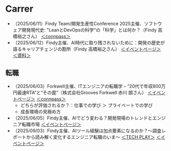 # Carrer
- （2025/06/11）Findy Team/開発生産性Conference 2025主催、ソフトウェア開発現代史: "LeanとDevOpsの科学"の「科学」とは何か？（Findy 高橋裕之さん） [＜connpass＞](https://developer-productivity-engineering.connpass.com/event/355385/)
- （2025/06/12）Findy主催、AI時代に取り残されないために：開発の歴史が語るキャリアチェンジの勘所（Findy 高橋裕之さん） [＜イベントページ＞](https://techplay.jp/event/981669) [＜資料＞](https://speakerdeck.com/takabow/aishi-dai-niqu-rican-sarenaitameni-kai-fa-noli-shi-gayu-rukiyariatienzinokan-suo)

## 転職
- （2025/06/03）Forkwell主催、ITエンジニアの転職学 – “20代で年収800万円最速RTA”と“その罠”（株式会社Grooves Forkwell 赤川 朗さん） [＜イベントページ＞](https://jobs.forkwell.com/events/9n4nujrp5) [＜connpass＞](https://forkwell.connpass.com/event/349495/)
    - どちらが評価されるか？：仕事での学び ＞ プライベートでの学び
    - 成長環境の見極め方
- （2025/06/05）Findy主催、AIでどう変わる？開発現場のトレンドとエンジニア転職市場 [＜イベントページ＞](https://techplay.jp/event/981668)
- （2025/09/03）Findy主催、AIツール経験は加点要素になるのか？〜調査レポートから読み解く変化するエンジニア転職のいま〜 [＜TECH PLAY＞](https://techplay.jp/event/985029) [＜イベントページ＞](https://findy-code.io/events/v3Q2dSbab6QFW)
